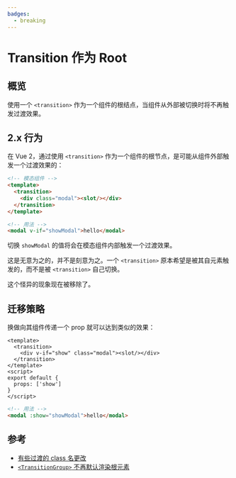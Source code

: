 ```yaml
---
badges:
  - breaking
---
```


# Transition 作为 Root <MigrationBadges :badges="$frontmatter.badges" />

## 概览

使用一个 `<transition>` 作为一个组件的根结点，当组件从外部被切换时将不再触发过渡效果。

## 2.x 行为

在 Vue 2，通过使用 `<transition>` 作为一个组件的根节点，是可能从组件外部触发一个过渡效果的：

```html
<!-- 模态组件 -->
<template>
  <transition>
    <div class="modal"><slot/></div>
  </transition>
</template>
```

```html
<!-- 用法 -->
<modal v-if="showModal">hello</modal>
```

切换 `showModal` 的值将会在模态组件内部触发一个过渡效果。

这是无意为之的，并不是刻意为之。一个 `<transition>` 原本希望是被其自元素触发的，而不是被 `<transition>` 自己切换。

这个怪异的现象现在被移除了。

## 迁移策略

换做向其组件传递一个 prop 就可以达到类似的效果：

```vue
<template>
  <transition>
    <div v-if="show" class="modal"><slot/></div>
  </transition>
</template>
<script>
export default {
  props: ['show']
}
</script>
```

```html
<!-- 用法 -->
<modal :show="showModal">hello</modal>
```

## 参考

- [有些过渡的 class 名更改](/guide/migration/transition.html)
- [`<TransitionGroup>` 不再默认渲染根元素](/guide/migration/transition-group.html)

